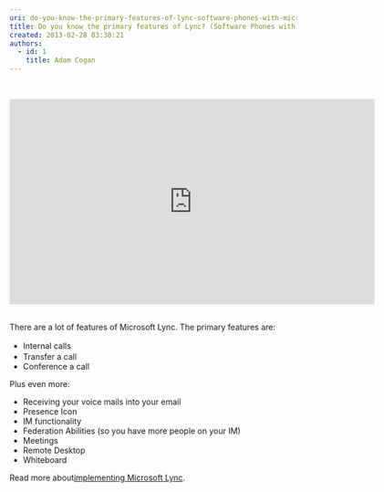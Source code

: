 ```yaml
---
uri: do-you-know-the-primary-features-of-lync-software-phones-with-microsoft-lync
title: Do you know the primary features of Lync? (Software Phones with Microsoft Lync)
created: 2013-02-28 03:38:21
authors:
  - id: 1
    title: Adam Cogan
---
```





<span class='intro'> ​​<div class="ms-rtestate-read ms-rte-embedcode ms-rte-embedil ms-rtestate-notify"><iframe width="640" height="360" src="https&#58;//www.youtube.com/embed/z45_IMwslYw?rel=0" frameborder="0"></iframe>&#160;</div>
<p>There are a lot of features of Microsoft Lync. The primary features are&#58;</p> </span>

<ul><li> 
      <span style="line-height&#58;21px;">Internal calls</span></li><li>Transfer a call</li><li>Conference a call</li></ul><p>Plus even more&#58;</p><ul><li>Receiving your voice mails into your email</li><li>Presence Icon</li><li>IM functionality</li><li>Federation Abilities (so you have more people on your IM)</li>
   <li>​Meetings</li><li>Remote Desktop</li><li>Whiteboard</li></ul><p>Read more about 
   <a href="http&#58;//www.ssw.com.au/ssw/Consulting/Lync.aspx">​implementing Microsoft Lync</a>.</p>


